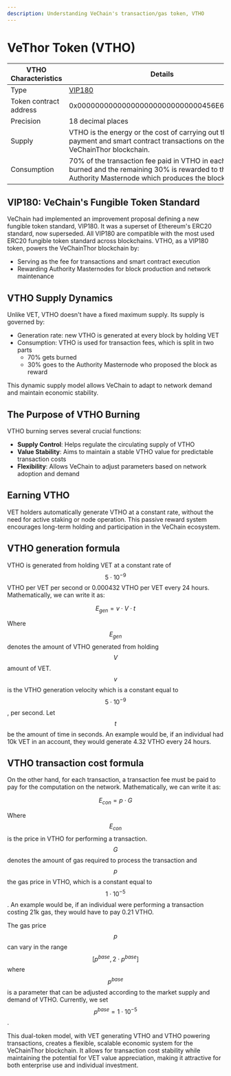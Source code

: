 ```yaml
---
description: Understanding VeChain's transaction/gas token, VTHO
---
```


# VeThor Token (VTHO)

<table><thead><tr><th width="258.27956989247315">VTHO Characteristics</th><th>Details</th></tr></thead><tbody><tr><td>Type</td><td><a href="https://github.com/vechain/VIPs/blob/master/vips/VIP-180.md">VIP180</a></td></tr><tr><td>Token contract address</td><td>0x0000000000000000000000000000456E65726779</td></tr><tr><td>Precision</td><td>18 decimal places</td></tr><tr><td>Supply</td><td>VTHO is the energy or the cost of carrying out the payment and smart contract transactions on the VeChainThor blockchain.</td></tr><tr><td>Consumption</td><td>70% of the transaction fee paid in VTHO in each block is burned and the remaining 30% is rewarded to the Authority Masternode which produces the block.</td></tr></tbody></table>

## VIP180: VeChain's Fungible Token Standard

VeChain had implemented an improvement proposal defining a new fungible token standard, VIP180. It was a superset of Ethereum's ERC20 standard, now superseded. All VIP180 are compatible with the most used ERC20 fungible token standard across blockchains. VTHO, as a VIP180 token, powers the VeChainThor blockchain by:

* Serving as the fee for transactions and smart contract execution
* Rewarding Authority Masternodes for block production and network maintenance

## VTHO Supply Dynamics

Unlike VET, VTHO doesn't have a fixed maximum supply. Its supply is governed by:

* Generation rate: new VTHO is generated at every block by holding VET
* Consumption: VTHO is used for transaction fees, which is split in two parts
  * 70% gets burned
  * 30% goes to the Authority Masternode who proposed the block as reward

This dynamic supply model allows VeChain to adapt to network demand and maintain economic stability.

## The Purpose of VTHO Burning

VTHO burning serves several crucial functions:

* **Supply Control**: Helps regulate the circulating supply of VTHO
* **Value Stability**: Aims to maintain a stable VTHO value for predictable transaction costs
* **Flexibility**: Allows VeChain to adjust parameters based on network adoption and demand

## Earning VTHO

VET holders automatically generate VTHO at a constant rate, without the need for active staking or node operation. This passive reward system encourages long-term holding and participation in the VeChain ecosystem.

## VTHO generation formula

VTHO is generated from holding VET at a constant rate of $$5 \cdot 10^{-9}$$ VTHO per VET per second or 0.000432 VTHO per VET every 24 hours. Mathematically, we can write it as:

$$E_{gen} = v \cdot V \cdot t$$

Where $$E_{gen}$$ denotes the amount of VTHO generated from holding $$V$$ amount of VET. $$v$$ is the VTHO generation velocity which is a constant equal to $$5 \cdot 10^{-9}$$, per second. Let $$t$$ be the amount of time in seconds. An example would be, if an individual had 10k VET in an account, they would generate 4.32 VTHO every 24 hours.

## VTHO transaction cost formula

On the other hand, for each transaction, a transaction fee must be paid to pay for the computation on the network. Mathematically, we can write it as:

$$E_{con} = p \cdot G$$

Where $$E_{con}$$ is the price in VTHO for performing a transaction. $$G$$ denotes the amount of gas required to process the transaction and $$p$$ the gas price in VTHO, which is a constant equal to $$1 \cdot 10^{-5}$$. An example would be, if an individual were performing a transaction costing 21k gas, they would have to pay 0.21 VTHO.

The gas price $$p$$ can vary in the range $$[p^{base}, 2 \cdot p^{base}]$$ where $$p^{base}$$ is a parameter that can be adjusted according to the market supply and demand of VTHO. Currently, we set $$p^{base} = 1 \cdot 10^{-5}$$.

This dual-token model, with VET generating VTHO and VTHO powering transactions, creates a flexible, scalable economic system for the VeChainThor blockchain. It allows for transaction cost stability while maintaining the potential for VET value appreciation, making it attractive for both enterprise use and individual investment.
